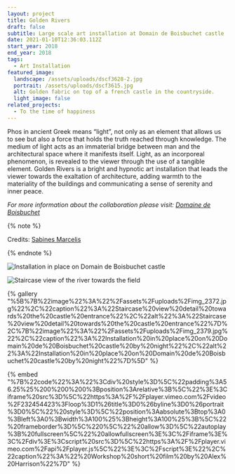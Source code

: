 ```yaml
---
layout: project
title: Golden Rivers
draft: false
subtitle: Large scale art installation at Domain de Boisbuchet castle
date: 2021-01-10T12:36:03.112Z
start_year: 2018
end_year: 2018
tags:
  - Art Installation
featured_image:
  landscape: /assets/uploads/dscf3628-2.jpg
  portrait: /assets/uploads/dscf3615.jpg
  alt: Golden fabric on top of a french castle in the countryside.
  light_image: false
related_projects:
  - To the time of happiness
---
```

Phos in ancient Greek means “light”, not only as an element that allows us to see but also a force that holds the truth reached through knowledge. The medium of light acts as an immaterial bridge between man and the architectural space where it manifests itself. Light, as an incorporeal phenomenon, is revealed to the viewer through the use of a tangible element. Golden Rivers is a bright and hypnotic art installation that leads the viewer towards the exaltation of architecture, adding warmth to the materiality of the buildings and communicating a sense of serenity and inner peace.

*For more information about the collaboration please visit: [Domaine de Boisbuchet](https://www.boisbuchet.org/workshop/exploring-light/)*

{% note %}

Credits: [Sabines Marcelis](https://sabinemarcelis.com/)

{% endnote %}

![Installation in place on Domain de Boisbuchet castle](/assets/uploads/dscf3638.jpg "Installation in place on Domain de Boisbuchet castle")

![Staircase view of the river towards the field](/assets/uploads/stairs.jpg "Staircase view of the river towards the field")

{% gallery "%5B%7B%22image%22%3A%22%2Fassets%2Fuploads%2Fimg_2372.jpg%22%2C%22caption%22%3A%22Staircase%20view%20detail%20towards%20the%20castle%20entrance%22%2C%22alt%22%3A%22Staircase%20view%20detail%20towards%20the%20castle%20entrance%22%7D%2C%7B%22image%22%3A%22%2Fassets%2Fuploads%2Fimg_2379.jpg%22%2C%22caption%22%3A%22Installation%20in%20place%20on%20Domain%20de%20Boisbuchet%20castle%20by%20night%22%2C%22alt%22%3A%22Installation%20in%20place%20on%20Domain%20de%20Boisbuchet%20castle%20by%20night%22%7D%5D" %}

{% embed "%7B%22code%22%3A%22%3Cdiv%20style%3D%5C%22padding%3A56.25%25%200%200%200%3Bposition%3Arelative%3B%5C%22%3E%3Ciframe%20src%3D%5C%22https%3A%2F%2Fplayer.vimeo.com%2Fvideo%2F232454423%3Floop%3D1%26title%3D0%26byline%3D0%26portrait%3D0%5C%22%20style%3D%5C%22position%3Aabsolute%3Btop%3A0%3Bleft%3A0%3Bwidth%3A100%25%3Bheight%3A100%25%3B%5C%22%20frameborder%3D%5C%220%5C%22%20allow%3D%5C%22autoplay%3B%20fullscreen%5C%22%20allowfullscreen%3E%3C%2Fiframe%3E%3C%2Fdiv%3E%3Cscript%20src%3D%5C%22https%3A%2F%2Fplayer.vimeo.com%2Fapi%2Fplayer.js%5C%22%3E%3C%2Fscript%3E%22%2C%22caption%22%3A%22%20Workshop%20short%20film%20by%20Alex%20Harrison%22%7D" %}
